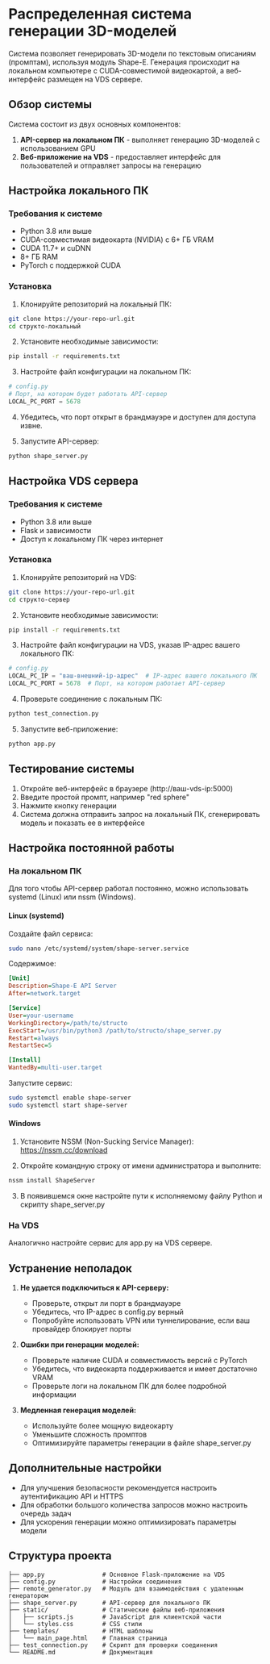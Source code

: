 # Распределенная система генерации 3D-моделей

Система позволяет генерировать 3D-модели по текстовым описаниям (промптам), используя 
модуль Shape-E. Генерация происходит на локальном компьютере с CUDA-совместимой видеокартой,
а веб-интерфейс размещен на VDS сервере.

## Обзор системы

Система состоит из двух основных компонентов:

1. **API-сервер на локальном ПК** - выполняет генерацию 3D-моделей с использованием GPU
2. **Веб-приложение на VDS** - предоставляет интерфейс для пользователей и отправляет запросы на генерацию

## Настройка локального ПК

### Требования к системе

- Python 3.8 или выше
- CUDA-совместимая видеокарта (NVIDIA) с 6+ ГБ VRAM
- CUDA 11.7+ и cuDNN
- 8+ ГБ RAM
- PyTorch с поддержкой CUDA

### Установка

1. Клонируйте репозиторий на локальный ПК:

```bash
git clone https://your-repo-url.git
cd структо-локальный
```

2. Установите необходимые зависимости:

```bash
pip install -r requirements.txt
```

3. Настройте файл конфигурации на локальном ПК:

```python
# config.py
# Порт, на котором будет работать API-сервер
LOCAL_PC_PORT = 5678
```

4. Убедитесь, что порт открыт в брандмауэре и доступен для доступа извне.

5. Запустите API-сервер:

```bash
python shape_server.py
```

## Настройка VDS сервера

### Требования к системе

- Python 3.8 или выше
- Flask и зависимости
- Доступ к локальному ПК через интернет

### Установка

1. Клонируйте репозиторий на VDS:

```bash
git clone https://your-repo-url.git
cd структо-сервер
```

2. Установите необходимые зависимости:

```bash
pip install -r requirements.txt
```

3. Настройте файл конфигурации на VDS, указав IP-адрес вашего локального ПК:

```python
# config.py
LOCAL_PC_IP = "ваш-внешний-ip-адрес"  # IP-адрес вашего локального ПК
LOCAL_PC_PORT = 5678  # Порт, на котором работает API-сервер
```

4. Проверьте соединение с локальным ПК:

```bash
python test_connection.py
```

5. Запустите веб-приложение:

```bash
python app.py
```

## Тестирование системы

1. Откройте веб-интерфейс в браузере (http://ваш-vds-ip:5000)
2. Введите простой промпт, например "red sphere"
3. Нажмите кнопку генерации
4. Система должна отправить запрос на локальный ПК, сгенерировать модель и показать ее в интерфейсе

## Настройка постоянной работы

### На локальном ПК

Для того чтобы API-сервер работал постоянно, можно использовать systemd (Linux) или nssm (Windows).

#### Linux (systemd)

Создайте файл сервиса:

```bash
sudo nano /etc/systemd/system/shape-server.service
```

Содержимое:

```ini
[Unit]
Description=Shape-E API Server
After=network.target

[Service]
User=your-username
WorkingDirectory=/path/to/structo
ExecStart=/usr/bin/python3 /path/to/structo/shape_server.py
Restart=always
RestartSec=5

[Install]
WantedBy=multi-user.target
```

Запустите сервис:

```bash
sudo systemctl enable shape-server
sudo systemctl start shape-server
```

#### Windows

1. Установите NSSM (Non-Sucking Service Manager):
   https://nssm.cc/download

2. Откройте командную строку от имени администратора и выполните:

```bash
nssm install ShapeServer
```

3. В появившемся окне настройте пути к исполняемому файлу Python и скрипту shape_server.py

### На VDS

Аналогично настройте сервис для app.py на VDS сервере.

## Устранение неполадок

1. **Не удается подключиться к API-серверу:**
   - Проверьте, открыт ли порт в брандмауэре
   - Убедитесь, что IP-адрес в config.py верный
   - Попробуйте использовать VPN или туннелирование, если ваш провайдер блокирует порты

2. **Ошибки при генерации моделей:**
   - Проверьте наличие CUDA и совместимость версий с PyTorch
   - Убедитесь, что видеокарта поддерживается и имеет достаточно VRAM
   - Проверьте логи на локальном ПК для более подробной информации

3. **Медленная генерация моделей:**
   - Используйте более мощную видеокарту
   - Уменьшите сложность промптов
   - Оптимизируйте параметры генерации в файле shape_server.py

## Дополнительные настройки

- Для улучшения безопасности рекомендуется настроить аутентификацию API и HTTPS
- Для обработки большого количества запросов можно настроить очередь задач
- Для ускорения генерации можно оптимизировать параметры модели

## Структура проекта

```
├── app.py                # Основное Flask-приложение на VDS
├── config.py             # Настройки соединения
├── remote_generator.py   # Модуль для взаимодействия с удаленным генератором
├── shape_server.py       # API-сервер для локального ПК
├── static/               # Статические файлы веб-приложения
│   ├── scripts.js        # JavaScript для клиентской части
│   └── styles.css        # CSS стили
├── templates/            # HTML шаблоны
│   └── main_page.html    # Главная страница
├── test_connection.py    # Скрипт для проверки соединения
└── README.md             # Документация
``` 